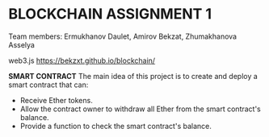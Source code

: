 # BLOCKCHAIN ASSIGNMENT 1
Team members: Ermukhanov Daulet, Amirov Bekzat, Zhumakhanova Asselya

web3.js https://bekzxt.github.io/blockchain/ 

**SMART CONTRACT**
The main idea of this project is to create and deploy a smart contract that can:
- Receive Ether tokens.
- Allow the contract owner to withdraw all Ether from the smart contract's balance.
- Provide a function to check the smart contract's balance.


